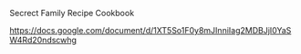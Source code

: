 Secrect Family Recipe Cookbook

https://docs.google.com/document/d/1XT5So1F0y8mJInniIag2MDBJjI0YaSW4Rd20ndscwhg
